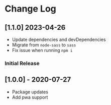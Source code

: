 # Change Log

## [1.1.0] 2023-04-26

- Update dependencies and devDependencies
- Migrate from `node-sass` to `sass`
- Fix issue when running `npm i`

### Initial Release

## [1.0.0] - 2020-07-27

- Package updates
- Add pwa support
